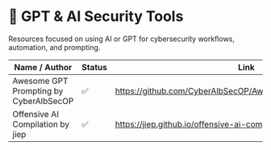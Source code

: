 # 🤖 GPT & AI Security Tools

Resources focused on using AI or GPT for cybersecurity workflows, automation, and prompting.

| Name / Author                          | Status | Link                                                               |
|---------------------------------------|--------|--------------------------------------------------------------------|
| Awesome GPT Prompting by CyberAlbSecOP | ✅     | https://github.com/CyberAlbSecOP/Awesome_GPT_Super_Prompting       |
| Offensive AI Compilation by jiep       | ✅     | https://jiep.github.io/offensive-ai-compilation/          |
